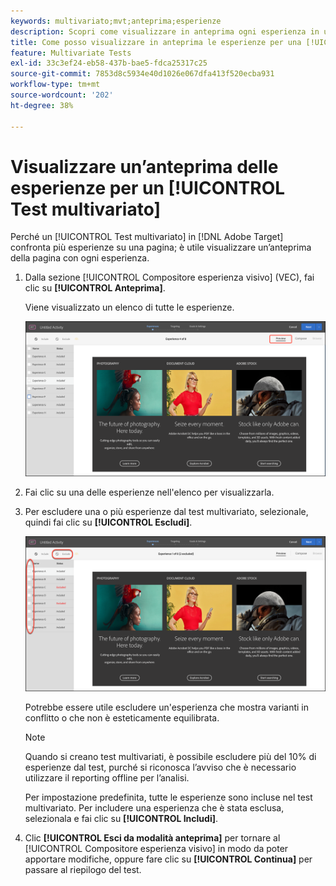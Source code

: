 ```yaml
---
keywords: multivariato;mvt;anteprima;esperienze
description: Scopri come visualizzare in anteprima ogni esperienza in un [!UICONTROL Test multivariato] (MVT) attività in [!DNL Adobe Target] utilizzando [!UICONTROL Compositore esperienza visivo] (VEC).
title: Come posso visualizzare in anteprima le esperienze per una [!UICONTROL Test multivariato] (MVT)
feature: Multivariate Tests
exl-id: 33c3ef24-eb58-437b-bae5-fdca25317c25
source-git-commit: 7853d8c5934e40d1026e067dfa413f520ecba931
workflow-type: tm+mt
source-wordcount: '202'
ht-degree: 38%

---
```


# Visualizzare un’anteprima delle esperienze per un [!UICONTROL Test multivariato]

Perché un [!UICONTROL Test multivariato] in [!DNL Adobe Target] confronta più esperienze su una pagina; è utile visualizzare un’anteprima della pagina con ogni esperienza.

1. Dalla sezione [!UICONTROL Compositore esperienza visivo] (VEC), fai clic su **[!UICONTROL Anteprima]**.

   Viene visualizzato un elenco di tutte le esperienze.

   ![anteprima immagine](assets/preview.png)

1. Fai clic su una delle esperienze nell&#39;elenco per visualizzarla.

1. Per escludere una o più esperienze dal test multivariato, selezionale, quindi fai clic su **[!UICONTROL Escludi]**.

   ![Escludere le esperienze](/help/main/c-activities/c-multivariate-testing/t-create-multivariate-test/assets/preview-mvt-exclude.png)

   Potrebbe essere utile escludere un&#39;esperienza che mostra varianti in conflitto o che non è esteticamente equilibrata.

   >[!NOTE]
   >
   >Quando si creano test multivariati, è possibile escludere più del 10% di esperienze dal test, purché si riconosca l’avviso che è necessario utilizzare il reporting offline per l’analisi.

   Per impostazione predefinita, tutte le esperienze sono incluse nel test multivariato. Per includere una esperienza che è stata esclusa, selezionala e fai clic su **[!UICONTROL Includi]**.

1. Clic **[!UICONTROL Esci da modalità anteprima]** per tornare al [!UICONTROL Compositore esperienza visivo] in modo da poter apportare modifiche, oppure fare clic su **[!UICONTROL Continua]** per passare al riepilogo del test.
